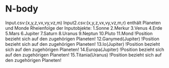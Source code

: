 # N-body
Input.csv:(x,y,z,vx,vy,vz,m)
Input2.csv:(x,y,z,vx,vy,vz,m,r) enthält Planeten und Monde
Rheienfolge der Inputobjekte:
1.Sonne
2.Merkur
3.Venus
4.Erde
5.Mars
6.Jupiter
7.Saturn
8.Uranus
9.Neptun
10.Pluto
11.Mond			!Position bezieht sich auf den zugehörigen Planeten!
12.Ganymed(Jupiter)	!Position bezieht sich auf den zugehörigen Planeten!
13.Io(Jupiter)		!Position bezieht sich auf den zugehörigen Planeten!
14.Europa(Jupiter)	!Position bezieht sich auf den zugehörigen Planeten!
15.Titania(Uranus)	!Position bezieht sich auf den zugehörigen Planeten!
